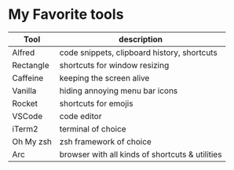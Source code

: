 # My Favorite tools

| Tool | description |
| -- | -- |
| Alfred | code snippets, clipboard history, shortcuts |
| Rectangle | shortcuts for window resizing |
| Caffeine | keeping the screen alive | 
| Vanilla | hiding annoying menu bar icons |
| Rocket | shortcuts for emojis |
| VSCode | code editor |
| iTerm2 | terminal of choice |
| Oh My zsh | zsh framework of choice | 
| Arc | browser with all kinds of shortcuts & utilities |